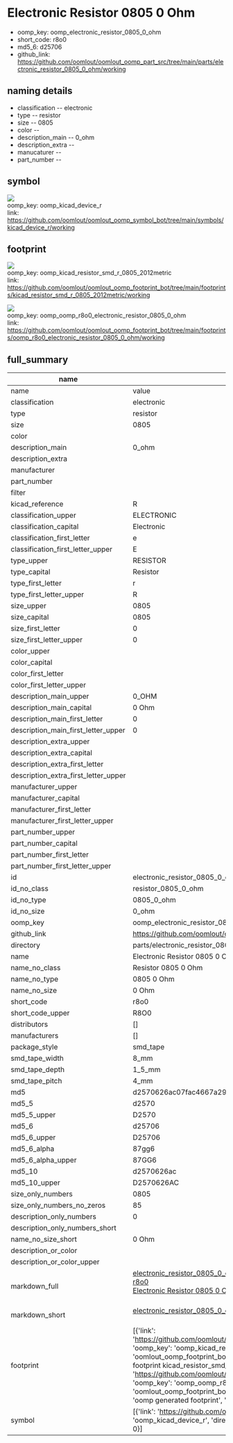 # Electronic Resistor 0805 0 Ohm

  
* oomp_key: oomp_electronic_resistor_0805_0_ohm 
* short_code: r8o0
* md5_6: d25706  
* github_link: https://github.com/oomlout/oomlout_oomp_part_src/tree/main/parts/electronic_resistor_0805_0_ohm/working  
## naming details
* classification -- electronic
* type -- resistor
* size -- 0805
* color -- 
* description_main -- 0_ohm
* description_extra -- 
* manucaturer -- 
* part_number -- 



## symbol

![](symbol/{index}/working/working_600.png)  
oomp_key: oomp_kicad_device_r  
link: https://github.com/oomlout/oomlout_oomp_symbol_bot/tree/main/symbols/kicad_device_r/working  

## footprint

![](footprint/{index}/working/working_600.png)  
oomp_key: oomp_kicad_resistor_smd_r_0805_2012metric  
link: https://github.com/oomlout/oomlout_oomp_footprint_bot/tree/main/footprints/kicad_resistor_smd_r_0805_2012metric/working  

![](footprint/{index}/working/working_600.png)  
oomp_key: oomp_oomp_r8o0_electronic_resistor_0805_0_ohm  
link: https://github.com/oomlout/oomlout_oomp_footprint_bot/tree/main/footprints/oomp_r8o0_electronic_resistor_0805_0_ohm/working  

## full_summary
| name | value | 
| --- | --- | 
| name | value | 
| classification | electronic | 
| type | resistor | 
| size | 0805 | 
| color |  | 
| description_main | 0_ohm | 
| description_extra |  | 
| manufacturer |  | 
| part_number |  | 
| filter |  | 
| kicad_reference | R | 
| classification_upper | ELECTRONIC | 
| classification_capital | Electronic | 
| classification_first_letter | e | 
| classification_first_letter_upper | E | 
| type_upper | RESISTOR | 
| type_capital | Resistor | 
| type_first_letter | r | 
| type_first_letter_upper | R | 
| size_upper | 0805 | 
| size_capital | 0805 | 
| size_first_letter | 0 | 
| size_first_letter_upper | 0 | 
| color_upper |  | 
| color_capital |  | 
| color_first_letter |  | 
| color_first_letter_upper |  | 
| description_main_upper | 0_OHM | 
| description_main_capital | 0 Ohm | 
| description_main_first_letter | 0 | 
| description_main_first_letter_upper | 0 | 
| description_extra_upper |  | 
| description_extra_capital |  | 
| description_extra_first_letter |  | 
| description_extra_first_letter_upper |  | 
| manufacturer_upper |  | 
| manufacturer_capital |  | 
| manufacturer_first_letter |  | 
| manufacturer_first_letter_upper |  | 
| part_number_upper |  | 
| part_number_capital |  | 
| part_number_first_letter |  | 
| part_number_first_letter_upper |  | 
| id | electronic_resistor_0805_0_ohm | 
| id_no_class | resistor_0805_0_ohm | 
| id_no_type | 0805_0_ohm | 
| id_no_size | 0_ohm | 
| oomp_key | oomp_electronic_resistor_0805_0_ohm | 
| github_link | https://github.com/oomlout/oomlout_oomp_part_src/tree/main/parts/electronic_resistor_0805_0_ohm/working | 
| directory | parts/electronic_resistor_0805_0_ohm | 
| name | Electronic Resistor 0805 0 Ohm | 
| name_no_class | Resistor 0805 0 Ohm | 
| name_no_type | 0805 0 Ohm | 
| name_no_size | 0 Ohm | 
| short_code | r8o0 | 
| short_code_upper | R8O0 | 
| distributors | [] | 
| manufacturers | [] | 
| package_style | smd_tape | 
| smd_tape_width | 8_mm | 
| smd_tape_depth | 1_5_mm | 
| smd_tape_pitch | 4_mm | 
| md5 | d2570626ac07fac4667a2946a70a904d | 
| md5_5 | d2570 | 
| md5_5_upper | D2570 | 
| md5_6 | d25706 | 
| md5_6_upper | D25706 | 
| md5_6_alpha | 87gg6 | 
| md5_6_alpha_upper | 87GG6 | 
| md5_10 | d2570626ac | 
| md5_10_upper | D2570626AC | 
| size_only_numbers | 0805 | 
| size_only_numbers_no_zeros | 85 | 
| description_only_numbers | 0 | 
| description_only_numbers_short |   | 
| name_no_size_short | 0 Ohm | 
| description_or_color |   | 
| description_or_color_upper |   | 
| markdown_full | [electronic_resistor_0805_0_ohm](https://github.com/oomlout/oomlout_oomp_part_src/tree/main/parts/electronic_resistor_0805_0_ohm/working)<br>[r8o0](https://github.com/oomlout/oomlout_oomp_part_src/tree/main/parts/electronic_resistor_0805_0_ohm/working)<br>[Electronic Resistor 0805 0 Ohm](https://github.com/oomlout/oomlout_oomp_part_src/tree/main/parts/electronic_resistor_0805_0_ohm/working)<br><br> | 
| markdown_short | [electronic_resistor_0805_0_ohm](https://github.com/oomlout/oomlout_oomp_part_src/tree/main/parts/electronic_resistor_0805_0_ohm/working)<br><br> | 
| footprint | [{'link': 'https://github.com/oomlout/oomlout_oomp_footprint_bot/tree/main/foootprntss/kicad_resistor_smd_r_0805_2012metric', 'oomp_key': 'oomp_kicad_resistor_smd_r_0805_2012metric', 'directory': 'oomlout_oomp_footprint_bot/footprints/kicad_resistor_smd_r_0805_2012metric//working/working.kicad_mod', 'note': 'source footprint kicad_resistor_smd_r_0805_2012metric', 'index': 0}, {'link': 'https://github.com/oomlout/oomlout_oomp_footprint_bot/tree/main/foootprntss/oomp_r8o0_electronic_resistor_0805_0_ohm', 'oomp_key': 'oomp_oomp_r8o0_electronic_resistor_0805_0_ohm', 'directory': 'oomlout_oomp_footprint_bot/footprints/oomp_r8o0_electronic_resistor_0805_0_ohm//working/working.kicad_mod', 'note': 'oomp generated footprint', 'index': 1}] | 
| symbol | [{'link': 'https://github.com/oomlout/oomlout_oomp_symbol_bot/tree/main/symbols/kicad_device_r', 'oomp_key': 'oomp_kicad_device_r', 'directory': 'oomlout_oomp_symbol_bot/symbols/kicad_device_r//working/working.kicad_sym', 'index': 0}] | 
